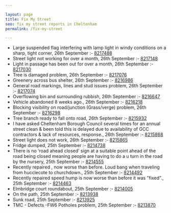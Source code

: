 ```yaml
---

layout: page
title: Fix My Street
seo: fix my street reports in Cheltenham
permalink: /fix-my-street

---
```


<!-- fix_marker starts -->

- Large suspended flag interfering with lamp light in windy conditions on a sharp, tight corner, 26th September :- [8217488](https://www.fixmystreet.com/report/8217488)
- Street light not working for over a month, 26th September :- [8217148](https://www.fixmystreet.com/report/8217148)
- Light in passage has been out for over a month, 26th September :- [8217030](https://www.fixmystreet.com/report/8217030)
- Tree is damaged problem, 26th September :- [8217076](https://www.fixmystreet.com/report/8217076)
- Greenery across bus shelter, 26th September :- [8216986](https://www.fixmystreet.com/report/8216986)
- General road markings, lines and stud issues problem, 26th September :- [8217074](https://www.fixmystreet.com/report/8217074)
- Overflowing bin and surrounding rubbish, 26th September :- [8216647](https://www.fixmystreet.com/report/8216647)
- Vehicle abandoned 8 weeks ago., 26th September :- [8216218](https://www.fixmystreet.com/report/8216218)
- Blocking visibility on road/junction (Grass/verge) problem, 26th September :- [8216298](https://www.fixmystreet.com/report/8216298)
- Tree branch ready to fall onto road, 26th September :- [8215932](https://www.fixmystreet.com/report/8215932)
- I have asked Cheltenham Borough Council several times for an annual street clean & been told this is delayed due to availability of GCC contractors & lack of resources, response., 26th September :- [8215868](https://www.fixmystreet.com/report/8215868)
- Street light does not work, 26th September :- [8215865](https://www.fixmystreet.com/report/8215865)
- Fridge dumped, 25th September :- [8214738](https://www.fixmystreet.com/report/8214738)
- There is no ‘road ahead closed’ sign at a suitable point ahead of the road being closed meaning people are having to do a u turn in the road by the nursery, 25th September :- [8214555](https://www.fixmystreet.com/report/8214555)
- Recently repaired , now worse than before. Loud bang when traveling from hucclecote to churchdown., 25th September :- [8214492](https://www.fixmystreet.com/report/8214492)
- Recently repaired speed hump is now worse than before it was "fixed"., 25th September :- [8214463](https://www.fixmystreet.com/report/8214463)
- Elmbridge court roundabout, 25th September :- [8214005](https://www.fixmystreet.com/report/8214005)
- On the path, 25th September :- [8213938](https://www.fixmystreet.com/report/8213938)
- Sunk road, 25th September :- [8213925](https://www.fixmystreet.com/report/8213925)
- TMC - Defects -FW6 Potholes problem, 25th September :- [8213870](https://www.fixmystreet.com/report/8213870)

<!-- fix_marker ends -->
